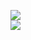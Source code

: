 [![](https://img.shields.io/badge/Made%20With-Github%20Spray-lightgrey.svg?style=for-the-badge&logo=github)](https://github.com/Annihil/github-spray#6759)  
[![](https://i.imgur.com/2DrTn0Z.gif)](https://github.com/Annihil/github-spray)